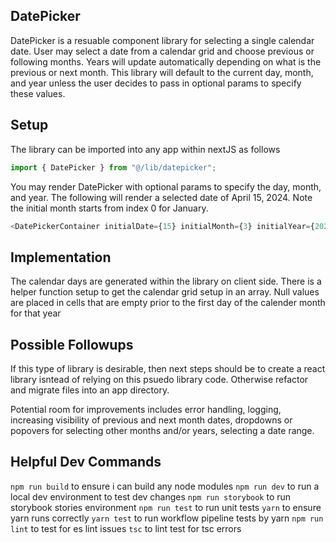 ## DatePicker

DatePicker is a resuable component library for selecting a single calendar
date. User may select a date from a calendar grid and choose previous or
following months. Years will update automatically depending on what is the
previous or next month. This library will default to the current day, month,
and year unless the user decides to pass in optional params to specify these
values.

## Setup

The library can be imported into any app within nextJS as follows

```js
import { DatePicker } from "@/lib/datepicker";
```

You may render DatePicker with optional params to specify the day, month, and
year. The following will render a selected date of April 15, 2024. Note the
initial month starts from index 0 for January.

```js
<DatePickerContainer initialDate={15} initialMonth={3} initialYear={2024} />
```

## Implementation

The calendar days are generated within the library on client side. There is a
helper function setup to get the calendar grid setup in an array. Null values
are placed in cells that are empty prior to the first day of the calender
month for that year

## Possible Followups

If this type of library is desirable, then next steps should be to create a
react library isntead of relying on this psuedo library code. Otherwise
refactor and migrate files into an app directory.

Potential room for improvements includes error handling, logging, increasing
visibility of previous and next month dates, dropdowns or popovers for
selecting other months and/or years, selecting a date range.

## Helpful Dev Commands

`npm run build` to ensure i can build any node modules
`npm run dev` to run a local dev environment to test dev changes
`npm run storybook` to run storybook stories environment
`npm run test` to run unit tests
`yarn` to ensure yarn runs correctly
`yarn test` to run workflow pipeline tests by yarn
`npm run lint` to test for es lint issues
`tsc` to lint test for tsc errors
